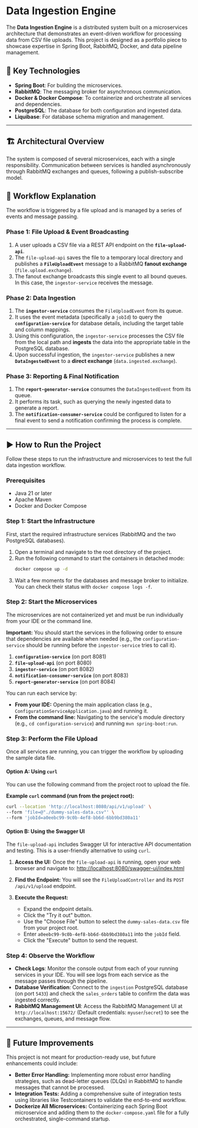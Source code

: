 # Data Ingestion Engine

The **Data Ingestion Engine** is a distributed system built on a microservices architecture that demonstrates an event-driven workflow for processing data from CSV file uploads. This project is designed as a portfolio piece to showcase expertise in Spring Boot, RabbitMQ, Docker, and data pipeline management.

## 🚀 Key Technologies
-   **Spring Boot**: For building the microservices.
-   **RabbitMQ**: The messaging broker for asynchronous communication.
-   **Docker & Docker Compose**: To containerize and orchestrate all services and dependencies.
-   **PostgreSQL**: The database for both configuration and ingested data.
-   **Liquibase**: For database schema migration and management.

---

## 🏗️ Architectural Overview
The system is composed of several microservices, each with a single responsibility. Communication between services is handled asynchronously through RabbitMQ exchanges and queues, following a publish-subscribe model.

## 🧠 Workflow Explanation

The workflow is triggered by a file upload and is managed by a series of events and message passing.

### Phase 1: File Upload & Event Broadcasting

1.  A user uploads a CSV file via a REST API endpoint on the **`file-upload-api`**.
2.  The `file-upload-api` saves the file to a temporary local directory and publishes a **`FileUploadEvent`** message to a RabbitMQ **fanout exchange** (`file.upload.exchange`).
3.  The fanout exchange broadcasts this single event to all bound queues. In this case, the `ingestor-service` receives the message.

### Phase 2: Data Ingestion

1.  The **`ingestor-service`** consumes the `FileUploadEvent` from its queue.
2.  It uses the event metadata (specifically a `jobId`) to query the **`configuration-service`** for database details, including the target table and column mappings.
3.  Using this configuration, the `ingestor-service` processes the CSV file from the local path and **ingests** the data into the appropriate table in the PostgreSQL database.
4.  Upon successful ingestion, the `ingestor-service` publishes a new **`DataIngestedEvent`** to a **direct exchange** (`data.ingested.exchange`).

### Phase 3: Reporting & Final Notification

1.  The **`report-generator-service`** consumes the `DataIngestedEvent` from its queue.
2.  It performs its task, such as querying the newly ingested data to generate a report.
3.  The **`notification-consumer-service`** could be configured to listen for a final event to send a notification confirming the process is complete.

---

## ▶️ How to Run the Project

Follow these steps to run the infrastructure and microservices to test the full data ingestion workflow.

### Prerequisites
*   Java 21 or later
*   Apache Maven
*   Docker and Docker Compose

### Step 1: Start the Infrastructure

First, start the required infrastructure services (RabbitMQ and the two PostgreSQL databases).

1.  Open a terminal and navigate to the root directory of the project.
2.  Run the following command to start the containers in detached mode:
    ```sh
    docker compose up -d
    ```
3.  Wait a few moments for the databases and message broker to initialize. You can check their status with `docker compose logs -f`.

### Step 2: Start the Microservices

The microservices are not containerized yet and must be run individually from your IDE or the command line.

**Important:** You should start the services in the following order to ensure that dependencies are available when needed (e.g., the `configuration-service` should be running before the `ingestor-service` tries to call it).

1.  **`configuration-service`** (on port 8081)
2.  **`file-upload-api`** (on port 8080)
3.  **`ingestor-service`** (on port 8082)
4.  **`notification-consumer-service`** (on port 8083)
5.  **`report-generator-service`** (on port 8084)

You can run each service by:
*   **From your IDE:** Opening the main application class (e.g., `ConfigurationServiceApplication.java`) and running it.
*   **From the command line:** Navigating to the service's module directory (e.g., `cd configuration-service`) and running `mvn spring-boot:run`.

### Step 3: Perform the File Upload

Once all services are running, you can trigger the workflow by uploading the sample data file.

#### Option A: Using `curl`

You can use the following command from the project root to upload the file.

**Example `curl` command (run from the project root):**
```sh
curl --location 'http://localhost:8080/api/v1/upload' \
--form 'file=@"./dummy-sales-data.csv"' \
--form 'jobId=a0eebc99-9c0b-4ef8-bb6d-6bb9bd380a11'
```

#### Option B: Using the Swagger UI

The `file-upload-api` includes Swagger UI for interactive API documentation and testing. This is a user-friendly alternative to using `curl`.

1.  **Access the UI:** Once the `file-upload-api` is running, open your web browser and navigate to:
    [http://localhost:8080/swagger-ui/index.html](http://localhost:8080/swagger-ui/index.html)

2.  **Find the Endpoint:** You will see the `FileUploadController` and its `POST /api/v1/upload` endpoint.

3.  **Execute the Request:**
    *   Expand the endpoint details.
    *   Click the "Try it out" button.
    *   Use the "Choose File" button to select the `dummy-sales-data.csv` file from your project root.
    *   Enter `a0eebc99-9c0b-4ef8-bb6d-6bb9bd380a11` into the `jobId` field.
    *   Click the "Execute" button to send the request.

### Step 4: Observe the Workflow

*   **Check Logs**: Monitor the console output from each of your running services in your IDE. You will see logs from each service as the message passes through the pipeline.
*   **Database Verification**: Connect to the `ingestion` PostgreSQL database (on port `5433`) and check the `sales_orders` table to confirm the data was ingested correctly.
*   **RabbitMQ Management UI**: Access the RabbitMQ Management UI at `http://localhost:15672/` (Default credentials: `myuser`/`secret`) to see the exchanges, queues, and message flow.

---

## 🔮 Future Improvements

This project is not meant for production-ready use, but future enhancements could include:

-   **Better Error Handling:** Implementing more robust error handling strategies, such as dead-letter queues (DLQs) in RabbitMQ to handle messages that cannot be processed.
-   **Integration Tests:** Adding a comprehensive suite of integration tests using libraries like Testcontainers to validate the end-to-end workflow.
-   **Dockerize All Microservices:** Containerizing each Spring Boot microservice and adding them to the `docker-compose.yaml` file for a fully orchestrated, single-command startup.

